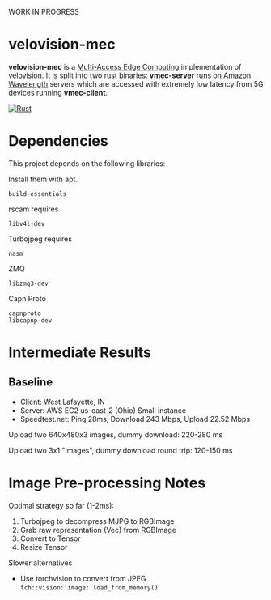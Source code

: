 WORK IN PROGRESS

# velovision-mec

**velovision-mec** is a [Multi-Access Edge Computing](https://portal.etsi.org/Portals/0/TBpages/MEC/Docs/Mobile-edge_Computing_-_Introductory_Technical_White_Paper_V1%2018-09-14.pdf) implementation of [velovision](https://github.com/hydoai/velovision). It is split into two rust binaries: **vmec-server** runs on [Amazon Wavelength](https://aws.amazon.com/wavelength/) servers which are accessed with extremely low latency from 5G devices running **vmec-client**.


[![Rust](https://github.com/tensorturtle/waverust-client/actions/workflows/rust.yml/badge.svg?branch=main)](https://github.com/tensorturtle/waverust-client/actions/workflows/rust.yml)

# Dependencies

This project depends on the following libraries:

Install them with apt.

```
build-essentials
```

rscam requires

```
libv4l-dev
```

Turbojpeg requires
```
nasm
```

ZMQ
```
libzmq3-dev
```

Capn Proto
```
capnproto
libcapnp-dev
```

# Intermediate Results

## Baseline

+ Client: West Lafayette, IN
+ Server: AWS EC2 us-east-2 (Ohio) Small instance
+ Speedtest.net: Ping 28ms, Download 243 Mbps, Upload 22.52 Mbps

Upload two 640x480x3 images, dummy download: 220-280 ms

Upload two 3x1 "images", dummy download round trip: 120-150 ms


# Image Pre-processing Notes

Optimal strategy so far (1-2ms):

1. Turbojpeg to decompress MJPG to RGBImage
2. Grab raw representation (Vec<u8>) from RGBImage
3. Convert to Tensor
4. Resize Tensor

Slower alternatives

+ Use torchvision to convert from JPEG `tch::vision::image::load_from_memory()`
